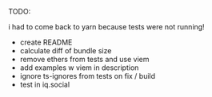 TODO:

i had to come back to yarn because tests were not running!

- create README
- calculate diff of bundle size
- remove ethers from tests and use viem
- add examples w viem in description
- ignore ts-ignores from tests on fix / build
- test in iq.social